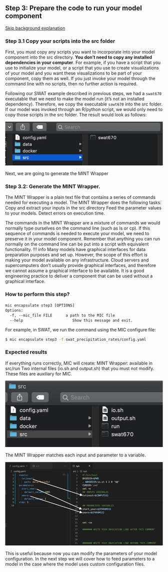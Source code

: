 ## Step 3: Prepare the code to run your model component 

[Skip background explanation](#how-to-perform-this-step)

### Step 3.1 Copy your scripts into the src folder

First, you must copy any scripts you want to incorporate into your model component into the src directory. **You don’t need to copy any installed dependencies in your computer**. For example, if you have a script that you use to initialize your model, or a script that you use to create visualizations of your model and you want these visualizations to be part of your component, copy them as well. If you just invoke your model through the command line with no scripts, then no further action is required.

Following our SWAT example described in previous steps, we had a `swat670` executable that we need to make the model run (it’s not an installed dependency). Therefore, we  copy the executable `sawt670` into the src folder. If our model was invoked through an R/python script, we would only need to copy those scripts in the src folder.  The result would look as follows: 

![Diagram](figures/03_01.png)

Next, we are going to generate the MINT Wrapper

### Step 3.2: Generate the MINT Wrapper.

The MINT Wrapper is a plain text file that contains a series of commands needed for executing a model.
The MINT Wrapper does the following tasks:
Copy and extract your inputs in the src directory
Feed the parameter values to your models.
Detect errors on execution time.

The commands in the MINT Wrapper are a mixture of commands we would normally type ourselves on the command line (such as ls or cp). If this sequence of commands is needed to execute your model, we need to preserve it in your model component. Remember that anything you can run normally on the command line can be put into a script with equivalent functionality. 
!!! info
    Many models have graphical interfaces for data preparation purposes and set up. However, the scope of this effort is making your model available on any infrastructure. Cloud servers and supercomputers don’t usually provide graphical interfaces, and therefore we cannot assume a graphical interface to be available. It is a good engineering practice to deliver a component that can be used without a graphical interface.

### How to perform this step?

```
mic encapsulate step3 [OPTIONS]
Options:
  -f, --mic_file FILE      a path to the MIC file 
  --help                      Show this message and exit.
```

For example, in SWAT, we run the command using the MIC configure file:

```bash
$ mic encapsulate step3 -f swat_precipitation_rates/config.yaml
```



### Expected results

If everything runs correctly, MIC will create:
MINT Wrapper: available in src/run
Two internal files (io.sh and output.sh) that you must not modify. These files are auxiliary for MIC.

![Diagram](figures/03_02.png)

The MINT Wrapper matches each input and parameter to a variable. 

![Diagram](figures/03_03.png)

This is useful because now you can modify the parameters of your model configuration. In the next step we will cover how to feed parameters to a model in the case where the model uses custom configuration files.
